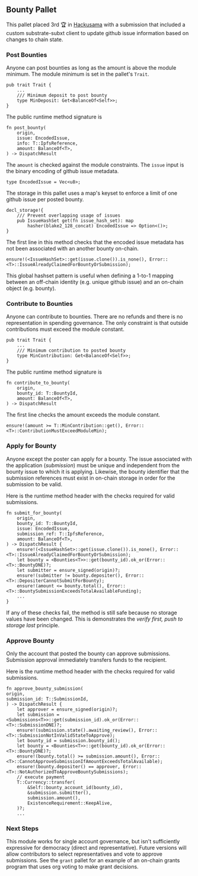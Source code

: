## Bounty Pallet

This pallet placed 3rd 🏆 in [Hackusama](https://hackusama.devpost.com/submissions) with a submission that included a custom substrate-subxt client to update github issue information based on changes to chain state.

### Post Bounties

Anyone can post bounties as long as the amount is above the module minimum. The module minimum is set in the pallet's `Trait`.

```rust, ignore
pub trait Trait {
    ...
    /// Minimum deposit to post bounty
    type MinDeposit: Get<BalanceOf<Self>>;
}
```

The public runtime method signature is

```rust, ignore
fn post_bounty(
    origin,
    issue: EncodedIssue,
    info: T::IpfsReference,
    amount: BalanceOf<T>,
) -> DispatchResult
```

The `amount` is checked against the module constraints. The `issue` input is the binary encoding of github issue metadata. 

```rust, ignore
type EncodedIssue = Vec<u8>;
```

The storage in this pallet uses a map's keyset to enforce a limit of one github issue per posted bounty.


```rust, ignore
decl_storage!{
    /// Prevent overlapping usage of issues
    pub IssueHashSet get(fn issue_hash_set): map
        hasher(blake2_128_concat) EncodedIssue => Option<()>;
}
```

The first line in this method checks that the encoded issue metadata has not been associated with an another bounty on-chain.

```rust, ignore
ensure!(<IssueHashSet>::get(issue.clone()).is_none(), Error::<T>::IssueAlreadyClaimedForBountyOrSubmission);
```

This global hashset pattern is useful when defining a 1-to-1 mapping between an off-chain identity (e.g. unique github issue) and an on-chain object (e.g. bounty).

### Contribute to Bounties

Anyone can contribute to bounties. There are no refunds and there is no representation in spending governance. The only constraint is that outside contributions must exceed the module constant.

```rust, ignore
pub trait Trait {
    ...
    /// Minimum contribution to posted bounty
    type MinContribution: Get<BalanceOf<Self>>;
}
```

The public runtime method signature is

```rust, ignore
fn contribute_to_bounty(
    origin,
    bounty_id: T::BountyId,
    amount: BalanceOf<T>,
) -> DispatchResult
```

The first line checks the amount exceeds the module constant.

```rust, ignore
ensure!(amount >= T::MinContribution::get(), Error::<T>::ContributionMustExceedModuleMin);
```

### Apply for Bounty

Anyone except the poster can apply for a bounty. The issue associated with the application (*submission*) must be unique and independent from the bounty issue to which it is applying. Likewise, the bounty identifier that the submission references must exist in on-chain storage in order for the submission to be valid.

Here is the runtime method header with the checks required for valid submissions.

```rust, ignore
fn submit_for_bounty(
    origin,
    bounty_id: T::BountyId,
    issue: EncodedIssue,
    submission_ref: T::IpfsReference,
    amount: BalanceOf<T>,
) -> DispatchResult {
    ensure!(<IssueHashSet>::get(issue.clone()).is_none(), Error::<T>::IssueAlreadyClaimedForBountyOrSubmission);
    let bounty = <Bounties<T>>::get(bounty_id).ok_or(Error::<T>::BountyDNE)?;
    let submitter = ensure_signed(origin)?;
    ensure!(submitter != bounty.depositer(), Error::<T>::DepositerCannotSubmitForBounty);
    ensure!(amount <= bounty.total(), Error::<T>::BountySubmissionExceedsTotalAvailableFunding);
    ...
}
```

If any of these checks fail, the method is still safe because no storage values have been changed. This is demonstrates the *verify first, push to storage last* principle.

### Approve Bounty

Only the account that posted the bounty can approve submissions. Submission approval immediately transfers funds to the recipient.

Here is the runtime method header with the checks required for valid submissions.

```rust, ignore
fn approve_bounty_submission(
origin,
submission_id: T::SubmissionId,
) -> DispatchResult {
    let approver = ensure_signed(origin)?;
    let submission = <Submissions<T>>::get(submission_id).ok_or(Error::<T>::SubmissionDNE)?;
    ensure!(submission.state().awaiting_review(), Error::<T>::SubmissionNotInValidStateToApprove);
    let bounty_id = submission.bounty_id();
    let bounty = <Bounties<T>>::get(bounty_id).ok_or(Error::<T>::BountyDNE)?;
    ensure!(bounty.total() >= submission.amount(), Error::<T>::CannotApproveSubmissionIfAmountExceedsTotalAvailable);
    ensure!(bounty.depositer() == approver, Error::<T>::NotAuthorizedToApproveBountySubmissions);
    // execute payment
    T::Currency::transfer(
        &Self::bounty_account_id(bounty_id),
        &submission.submitter(),
        submission.amount(),
        ExistenceRequirement::KeepAlive,
    )?;
    ...
```

### Next Steps

This module works for single account governance, but isn't sufficiently expressive for democracy (direct and representative). Future versions will allow contributors to select representatives and vote to approve submissions. See the `grant` pallet for an example of an on-chain grants program that uses org voting to make grant decisions.